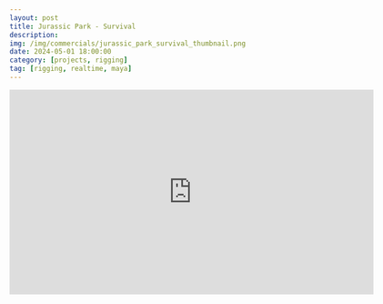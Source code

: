 ```yaml
---
layout: post
title: Jurassic Park - Survival
description: 
img: /img/commercials/jurassic_park_survival_thumbnail.png
date: 2024-05-01 18:00:00
category: [projects, rigging]
tag: [rigging, realtime, maya]
---
```

<p align="center"><iframe width="640" height="360" src="https://www.youtube.com/embed/UinsNBOTNyU?si=FUcafL4nh4XujmH9" frameborder="0" allowfullscreen></iframe></p>
